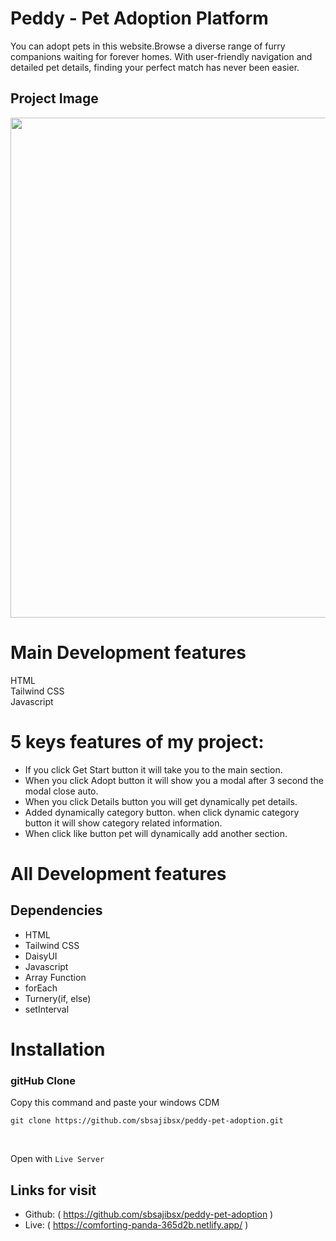 # Peddy - Pet Adoption Platform

You can adopt pets in this website.Browse a diverse range of furry companions waiting for forever homes. With user-friendly navigation and detailed pet details, finding your perfect match has never been easier.

## Project Image

<img src="https://i.ibb.co.com/QP2gMJd/Screenshot-2025-01-24-233810.png" width="800" />

# Main Development features

HTML
<br>
Tailwind CSS
<br>
Javascript

# 5 keys features of my project:

- If you click Get Start button it will take you to the main section.
- When you click Adopt button it will show you a modal after 3 second the modal close auto.
- When you click Details button you will get dynamically pet details.
- Added dynamically category button. when click dynamic category button it will show category related information.
- When click like button pet will dynamically add another section.

# All Development features

## Dependencies

- HTML
- Tailwind CSS
- DaisyUI
- Javascript
- Array Function
- forEach
- Turnery(if, else)
- setInterval

# Installation

### gitHub Clone

Copy this command and paste your windows CDM

```
git clone https://github.com/sbsajibsx/peddy-pet-adoption.git

```

<br>

Open with `Live Server`


## Links for visit

- Github: ( https://github.com/sbsajibsx/peddy-pet-adoption )
- Live: ( https://comforting-panda-365d2b.netlify.app/ )
